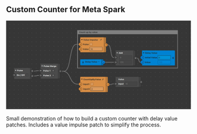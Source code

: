 ## Custom Counter for Meta Spark

![screenshot](screenshot.jpg)

Small demonstration of how to build a custom counter with delay value patches. Includes a value impulse patch to simplify the process. 
